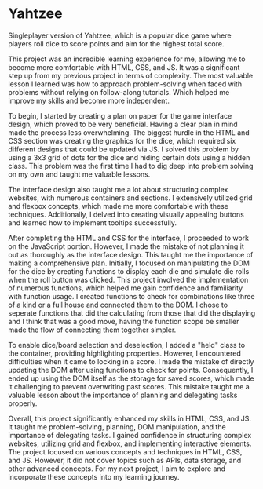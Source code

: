 # Yahtzee
Singleplayer version of Yahtzee, which is a popular dice game where players roll dice to score points and aim for the highest total score. 

This project was an incredible learning experience for me, allowing me to become more comfortable with HTML, CSS, and JS. It was a significant step up from my previous project in terms of complexity. The most valuable lesson I learned was how to approach problem-solving when faced with problems without relying on follow-along tutorials. Which helped me improve my skills and become more independent.

To begin, I started by creating a plan on paper for the game interface design, which proved to be very beneficial. Having a clear plan in mind made the process less overwhelming. The biggest hurdle in the HTML and CSS section was creating the graphics for the dice, which required six different designs that could be updated via JS. I solved this problem by using a 3x3 grid of dots for the dice and hiding certain dots using a hidden class. This problem was the first time I had to dig deep into problem solving on my own and taught me valuable lessons.

The interface design also taught me a lot about structuring complex websites, with numerous containers and sections. I extensively utilized grid and flexbox concepts, which made me more comfortable with these techniques. Additionally, I delved into creating visually appealing buttons and learned how to implement tooltips successfully.

After completing the HTML and CSS for the interface, I proceeded to work on the JavaScript portion. However, I made the mistake of not planning it out as thoroughly as the interface design. This taught me the importance of making a comprehensive plan. Initially, I focused on manipulating the DOM for the dice by creating functions to display each die and simulate die rolls when the roll button was clicked. This project involved the implementation of numerous functions, which helped me gain confidence and familiarity with function usage. I created functions to check for combinations like three of a kind or a full house and connected them to the DOM. I chose to seperate functions that did the calculating from those that did the displaying and I think that was a good move, having the function scope be smaller made the flow of connecting them together simpler.

To enable dice/board selection and deselection, I added a "held" class to the container, providing highlighting properties. However, I encountered difficulties when it came to locking in a score. I made the mistake of directly updating the DOM after using functions to check for points. Consequently, I ended up using the DOM itself as the storage for saved scores, which made it challenging to prevent overwriting past scores. This mistake taught me a valuable lesson about the importance of planning and delegating tasks properly.

Overall, this project significantly enhanced my skills in HTML, CSS, and JS. It taught me problem-solving, planning, DOM manipulation, and the importance of delegating tasks. I gained confidence in structuring complex websites, utilizing grid and flexbox, and implementing interactive elements. The project focused on various concepts and techniques in HTML, CSS, and JS. However, it did not cover topics such as APIs, data storage, and other advanced concepts. For my next project, I aim to explore and incorporate these concepts into my learning journey.


